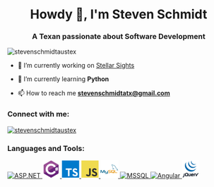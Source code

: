 <h1 align="center">Howdy 🤠, I'm Steven Schmidt</h1>
<h3 align="center">A Texan passionate about Software Development</h3>

<p align="left"> <img src="https://komarev.com/ghpvc/?username=stevenschmidtaustex&label=Profile%20views&color=0e75b6&style=flat" alt="stevenschmidtaustex" /> </p>

- 🔭 I’m currently working on [Stellar Sights](https://github.com/sygmo/stellar-sights)

- 🌱 I’m currently learning **Python**


- 📫 How to reach me **stevenschmidtatx@gmail.com**

<h3 align="left">Connect with me:</h3>
<p align="left">
<a href="https://linkedin.com/in/stevenschmidtaustex" target="blank"><img align="center" src="https://raw.githubusercontent.com/rahuldkjain/github-profile-readme-generator/master/src/images/icons/Social/linked-in-alt.svg" alt="stevenschmidtaustex" height="30" width="40" /></a>
</p>

<h3 align="left">Languages and Tools:</h3>
<p align="left">
  <a href="https://dotnet.microsoft.com/" target="_blank" rel="noreferrer">
    <img src="https://cdn.worldvectorlogo.com/logos/dot-net-core-7.svg" alt="ASP.NET" width="40" height="40"/>
  </a>
  <a href="https://learn.microsoft.com/en-us/dotnet/csharp/" target="_blank" rel="noreferrer">
    <img src="https://raw.githubusercontent.com/devicons/devicon/master/icons/csharp/csharp-original.svg" alt="C#" width="40" height="40"/>
  </a>
  <a href="https://www.typescriptlang.org/" target="_blank" rel="noreferrer">
    <img src="https://raw.githubusercontent.com/devicons/devicon/master/icons/typescript/typescript-original.svg" alt="TypeScript" width="40" height="40"/>
  </a>
  <a href="https://developer.mozilla.org/en-US/docs/Web/JavaScript" target="_blank" rel="noreferrer">
    <img src="https://raw.githubusercontent.com/devicons/devicon/master/icons/javascript/javascript-original.svg" alt="JavaScript" width="40" height="40"/>
  </a>
  <a href="https://www.mysql.com/" target="_blank" rel="noreferrer">
    <img src="https://raw.githubusercontent.com/devicons/devicon/master/icons/mysql/mysql-original-wordmark.svg" alt="MySQL" width="40" height="40"/>
  </a>
  <a href="https://www.microsoft.com/en-us/sql-server" target="_blank" rel="noreferrer">
    <img src="https://www.svgrepo.com/show/303229/microsoft-sql-server-logo.svg" alt="MSSQL" width="40" height="40"/>
  </a>
  <a href="https://angular.io/" target="_blank" rel="noreferrer">
    <img src="https://angular.io/assets/images/logos/angular/angular.svg" alt="Angular" width="40" height="40"/>
  </a>
  <a href="https://jquery.com/" target="_blank" rel="noreferrer">
    <img src="https://raw.githubusercontent.com/devicons/devicon/master/icons/jquery/jquery-original-wordmark.svg" alt="jQuery" width="40" height="40"/>
  </a>
</p>
